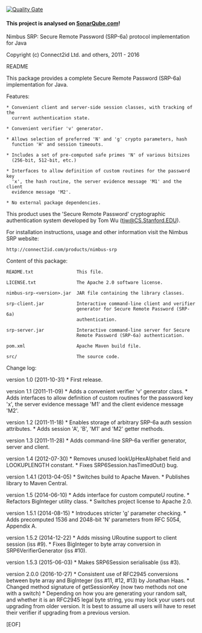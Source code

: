 
[![Quality Gate](https://sonarqube.com/api/badges/gate?key=com.nimbusds%3Asrp6a)](https://sonarqube.com/dashboard/index/com.nimbusds%3Asrp6a)

#### This project is analysed on [SonarQube.com](https://sonarqube.com)!


Nimbus SRP: Secure Remote Password (SRP-6a) protocol implementation for Java

Copyright (c) Connect2id Ltd. and others, 2011 - 2016

README

This package provides a complete Secure Remote Password (SRP-6a) implementation 
for Java.

Features:

	* Convenient client and server-side session classes, with tracking of the
	  current authentication state.
	  
	* Convenient verifier 'v' generator.
	
	* Allows selection of preferred 'N' and 'g' crypto parameters, hash 
	  function 'H' and session timeouts.
	  
	* Includes a set of pre-computed safe primes 'N' of various bitsizes 
	  (256-bit, 512-bit, etc.)
	  
	* Interfaces to allow definition of custom routines for the password key
	  'x', the hash routine, the server evidence message 'M1' and the client
	  evidence message 'M2'.

	* No external package dependencies. 


This product uses the 'Secure Remote Password' cryptographic authentication 
system developed by Tom Wu (tjw@CS.Stanford.EDU).

For installation instructions, usage and other information visit the Nimbus SRP
website:

	http://connect2id.com/products/nimbus-srp

Content of this package:

	README.txt                This file.
	
	LICENSE.txt               The Apache 2.0 software license.
	
	nimbus-srp-<version>.jar  JAR file containing the library classes.
	
	srp-client.jar            Interactive command-line client and verifier 
	                          generator for Secure Remote Password (SRP-6a)
	                          authentication.
	
	srp-server.jar            Interactive command-line server for Secure 
	                          Remote Password (SRP-6a) authentication.
	
	pom.xml                   Apache Maven build file.
	
	src/                      The source code.


Change log:

version 1.0 (2011-10-31)
	* First release.

version 1.1 (2011-11-09)
	* Adds a convenient verifier 'v' generator class.
	* Adds interfaces to allow definition of custom routines for the 
	  password key 'x', the server evidence message 'M1' and the client 
	  evidence message 'M2'.

version 1.2 (2011-11-18)
	* Enables storage of arbitrary SRP-6a auth session attributes.
	* Adds session 'A', 'B', 'M1' and 'M2' getter methods.

version 1.3 (2011-11-28)
	* Adds command-line SRP-6a verifier generator, server and client.

version 1.4 (2012-07-30)
	* Removes unused lookUpHexAlphabet field and LOOKUPLENGTH constant.
	* Fixes SRP6Session.hasTimedOut() bug.

version 1.4.1 (2013-04-05)
	* Switches build to Apache Maven.
	* Publishes library to Maven Central.

version 1.5 (2014-06-10)
	* Adds interface for custom computeU routine.
	* Refactors BigInteger utility class.
	* Switches project license to Apache 2.0.

version 1.5.1 (2014-08-15)
    * Introduces stricter 'g' parameter checking.
    * Adds precomputed 1536 and 2048-bit 'N' parameters from RFC 5054, Appendix
      A.

version 1.5.2 (2014-12-22)
	* Adds missing URoutine support to client session (iss #9).
	* Fixes BigInteger to byte array conversion in SRP6VerifierGenerator (iss
	  #10).

version 1.5.3 (2015-06-03)
	* Makes SRP6Session serialisable (iss #3).

version 2.0.0 (2016-10-27) 
	* Consistent use of RFC2945 conversions between byte array and BigInteger (iss #11, 
	#12, #13) by Jonathan Haas. 
	* Changed method signature of getSessionKey (now two methods not one with a switch)
	* Depending on how you are generating your random salt, and whether it is an RFC2945 
	legal byte string, you may lock your users out upgrading from older version. 
	It is best to assume all users will have to reset their verifier if upgrading from a 
	previous version.
 
[EOF]